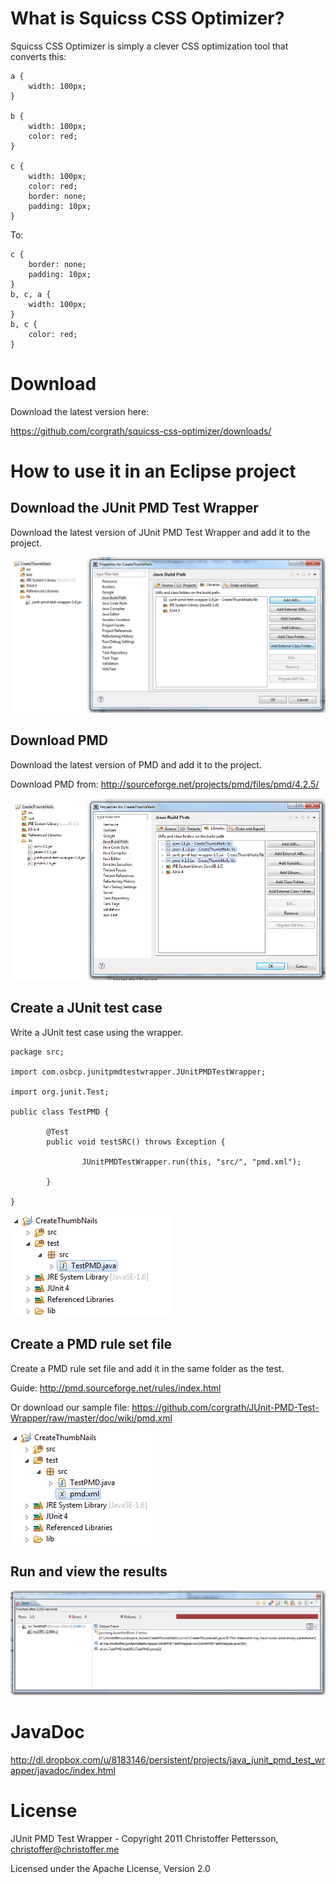 What is Squicss CSS Optimizer?
========================================

Squicss CSS Optimizer is simply a clever CSS optimization tool that converts this:

	a {
		width: 100px;
	}
	
	b {
		width: 100px;
		color: red;
	}
	
	c {
		width: 100px;
		color: red;
		border: none;
		padding: 10px;
	}
	
To:
	
	c {
		border: none;
		padding: 10px;
	}
	b, c, a {
		width: 100px;
	}
	b, c {
		color: red;
	}


Download
========================================
Download the latest version here:

https://github.com/corgrath/squicss-css-optimizer/downloads/


How to use it in an Eclipse project
========================================

Download the JUnit PMD Test Wrapper
----------------------------------------

Download the latest version of JUnit PMD Test Wrapper and add it to the project. 

![alt text](https://github.com/corgrath/JUnit-PMD-Test-Wrapper/raw/master/doc/wiki/download_wrapper.png "Download JUnit-PMD-Test-Wrapper and add it to Eclipse")

Download PMD
----------------------------------------

Download the latest version of PMD and add it to the project.

Download PMD from: http://sourceforge.net/projects/pmd/files/pmd/4.2.5/ 

![alt text](https://github.com/corgrath/JUnit-PMD-Test-Wrapper/raw/master/doc/wiki/download_pmd.png "Download PNG and add it to Eclipse")

Create a JUnit test case
----------------------------------------

Write a JUnit test case using the wrapper.

	package src;
	
	import com.osbcp.junitpmdtestwrapper.JUnitPMDTestWrapper;
	
	import org.junit.Test;
	
	public class TestPMD {
	
	        @Test
	        public void testSRC() throws Exception {
	
	                JUnitPMDTestWrapper.run(this, "src/", "pmd.xml");
	
	        }
	
	}
	
![alt text](https://github.com/corgrath/JUnit-PMD-Test-Wrapper/raw/master/doc/wiki/create_pmd_test.png "Create the JUnit test in Eclipse")

Create a PMD rule set file
----------------------------------------

Create a PMD rule set file and add it in the same folder as the test.

Guide: http://pmd.sourceforge.net/rules/index.html

Or download our sample file: https://github.com/corgrath/JUnit-PMD-Test-Wrapper/raw/master/doc/wiki/pmd.xml

![alt text](https://github.com/corgrath/JUnit-PMD-Test-Wrapper/raw/master/doc/wiki/add_pmd_file.png "Create the rule files for PMD")

Run and view the results
----------------------------------------

![alt text](https://github.com/corgrath/JUnit-PMD-Test-Wrapper/raw/master/doc/wiki/results.png "The JUnit results in Eclipse")

JavaDoc
========================================

http://dl.dropbox.com/u/8183146/persistent/projects/java_junit_pmd_test_wrapper/javadoc/index.html

License
========================================

JUnit PMD Test Wrapper - Copyright 2011 Christoffer Pettersson, christoffer@christoffer.me

Licensed under the Apache License, Version 2.0